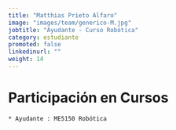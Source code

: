 ```yaml
---
title: "Matthias Prieto Alfaro"
image: "images/team/generico-M.jpg"
jobtitle: "Ayudante - Curso Robótica"
category: estudiante
promoted: false
linkedinurl: ""
weight: 14
---
```


<!--more-->

# Participación en Cursos

    * Ayudante : ME5150 Robótica